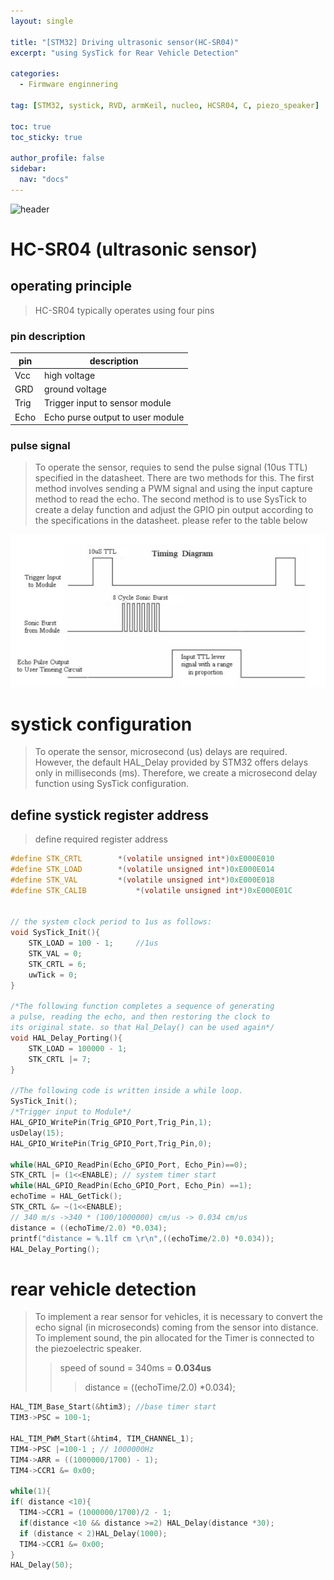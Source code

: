 ```yaml
---
layout: single

title: "[STM32] Driving ultrasonic sensor(HC-SR04)"
excerpt: "using SysTick for Rear Vehicle Detection"

categories:
  - Firmware enginnering

tag: [STM32, systick, RVD, armKeil, nucleo, HCSR04, C, piezo_speaker] 

toc: true
toc_sticky: true

author_profile: false
sidebar:
  nav: "docs"
---
```


![header](https://capsule-render.vercel.app/api?type=rect&color=20:660099,100:E2231A)

# HC-SR04 (ultrasonic sensor)

## operating principle
>HC-SR04 typically operates using four pins</br>
### pin description

|pin|description|
|---|---|
|Vcc|high voltage|
|GRD| ground voltage|
|Trig|Trigger input to sensor module|
|Echo|Echo purse output to user module|


### pulse signal
>To operate the sensor, requies to send the pulse signal (10us TTL) specified in the datasheet. There are two methods for this. The first method involves sending a PWM signal and using the input capture method to read the echo. The second method is to use SysTick to create a delay function and adjust the GPIO pin output according to the specifications in the datasheet. please refer to the table below



<img src="/assets/images/2023-11-26-RVD_sonarSensor/sornal_sensor.png">


# systick configuration 
> To operate the sensor, microsecond (us) delays are required. However, the default HAL_Delay provided by STM32 offers delays only in milliseconds (ms). Therefore, we create a microsecond delay function using SysTick configuration.


## define systick register address
>define required register address 

```c
#define STK_CRTL 		*(volatile unsigned int*)0xE000E010
#define STK_LOAD 		*(volatile unsigned int*)0xE000E014
#define STK_VAL  		*(volatile unsigned int*)0xE000E018
#define STK_CALIB 	        *(volatile unsigned int*)0xE000E01C


// the system clock period to 1us as follows:
void SysTick_Init(){
	STK_LOAD = 100 - 1;		//1us
	STK_VAL = 0;
	STK_CRTL = 6;
	uwTick = 0;
}

/*The following function completes a sequence of generating
a pulse, reading the echo, and then restoring the clock to
its original state. so that Hal_Delay() can be used again*/
void HAL_Delay_Porting(){
	STK_LOAD = 100000 - 1;
	STK_CRTL |= 7;
}

//The following code is written inside a while loop.
SysTick_Init();
/*Trigger input to Module*/
HAL_GPIO_WritePin(Trig_GPIO_Port,Trig_Pin,1);
usDelay(15);
HAL_GPIO_WritePin(Trig_GPIO_Port,Trig_Pin,0);
		
while(HAL_GPIO_ReadPin(Echo_GPIO_Port, Echo_Pin)==0);
STK_CRTL |= (1<<ENABLE); // system timer start
while(HAL_GPIO_ReadPin(Echo_GPIO_Port, Echo_Pin) ==1);
echoTime = HAL_GetTick();
STK_CRTL &= ~(1<<ENABLE);
// 340 m/s ->340 * (100/1000000) cm/us -> 0.034 cm/us
distance = ((echoTime/2.0) *0.034);
printf("distance = %.1lf cm \r\n",((echoTime/2.0) *0.034));
HAL_Delay_Porting();
```



# rear vehicle detection 
>To implement a rear sensor for vehicles, it is necessary to convert the echo signal (in microseconds) coming from the sensor into distance. To implement sound, the pin allocated for the Timer is connected to the piezoelectric speaker.
>>speed of sound = 340ms = **0.034us**
>>>distance = ((echoTime/2.0) *0.034);


```c
HAL_TIM_Base_Start(&htim3); //base timer start
TIM3->PSC = 100-1;
	
HAL_TIM_PWM_Start(&htim4, TIM_CHANNEL_1);
TIM4->PSC |=100-1 ; // 1000000Hz
TIM4->ARR = ((1000000/1700) - 1);
TIM4->CCR1 &= 0x00;

while(1){
if( distance <10){
  TIM4->CCR1 = (1000000/1700)/2 - 1;
  if(distance <10 && distance >=2) HAL_Delay(distance *30);
  if (distance < 2)HAL_Delay(1000);
  TIM4->CCR1 &= 0x00;
}
HAL_Delay(50);
```


